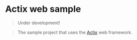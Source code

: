 Actix web sample
=================

> Under development!

> The sample project that uses the [Actix](https://github.com/actix/actix-web) web framework.
